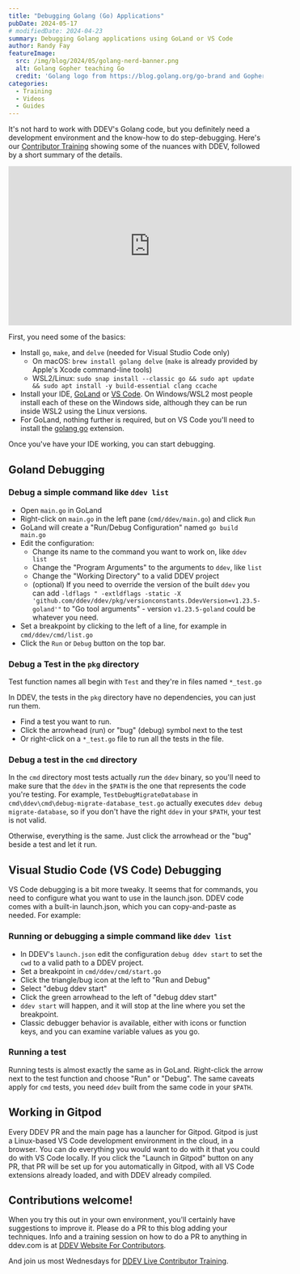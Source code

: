 ```yaml
---
title: "Debugging Golang (Go) Applications"
pubDate: 2024-05-17
# modifiedDate: 2024-04-23
summary: Debugging Golang applications using GoLand or VS Code
author: Randy Fay
featureImage:
  src: /img/blog/2024/05/golang-nerd-banner.png
  alt: Golang Gopher teaching Go
  credit: 'Golang logo from https://blog.golang.org/go-brand and Gopher Nerd by Nats Romanova, https://github.com/GolangUA/gopher-logos/blob/master/README.md'
categories:
  - Training
  - Videos
  - Guides
---
```


It's not hard to work with DDEV's Golang code, but you definitely need a development environment and the know-how to do step-debugging. Here's our [Contributor Training](contributor-training.md) showing some of the nuances with DDEV, followed by a short summary of the details.

<div class="video-container">
<iframe width="560" height="315" src="https://www.youtube.com/embed/E-AEzC1p76E?si=XYP23HYcxgqiJ2_M" title="YouTube video player" frameborder="0" allow="accelerometer; autoplay; clipboard-write; encrypted-media; gyroscope; picture-in-picture; web-share" referrerpolicy="strict-origin-when-cross-origin" allowfullscreen></iframe>
</div>

First, you need some of the basics:

* Install `go`, `make`, and `delve` (needed for Visual Studio Code only)
  * On macOS: `brew install golang delve` (`make` is already provided by Apple's Xcode command-line tools)
  * WSL2/Linux: `sudo snap install --classic go && sudo apt update && sudo apt install -y build-essential clang ccache`
* Install your IDE, [GoLand](https://www.jetbrains.com/go/) or [VS Code](https://code.visualstudio.com/). On Windows/WSL2 most people install each of these on the Windows side, although they can be run inside WSL2 using the Linux versions.
* For GoLand, nothing further is required, but on VS Code you'll need to install the [golang go](https://marketplace.visualstudio.com/items?itemName=golang.go) extension.

Once you've have your IDE working, you can start debugging.

## Goland Debugging

### Debug a simple command like `ddev list`

* Open `main.go` in GoLand
* Right-click on `main.go` in the left pane (`cmd/ddev/main.go`) and click `Run`
* GoLand will create a "Run/Debug Configuration" named `go build main.go`
* Edit the configuration:
  * Change its name to the command you want to work on, like `ddev list`
  * Change the "Program Arguments" to the arguments to `ddev`, like `list`
  * Change the "Working Directory" to a valid DDEV project
  * (optional) If you need to override the version of the built `ddev` you can add `-ldflags " -extldflags -static -X 'github.com/ddev/ddev/pkg/versionconstants.DdevVersion=v1.23.5-goland'"` to "Go tool arguments" - version `v1.23.5-goland` could be whatever you need.
* Set a breakpoint by clicking to the left of a line, for example in `cmd/ddev/cmd/list.go`
* Click the `Run` or `Debug` button on the top bar.

### Debug a Test in the `pkg` directory

Test function names all begin with `Test` and they're in files named `*_test.go`

In DDEV, the tests in the `pkg` directory have no dependencies, you can just run them.

* Find a test you want to run.
* Click the arrowhead (run) or "bug" (debug) symbol next to the test
* Or right-click on a `*_test.go` file to run all the tests in the file.

### Debug a test in the `cmd` directory

In the `cmd` directory most tests actually *run* the `ddev` binary, so you'll need to make sure that the `ddev` in the `$PATH` is the one that represents the code you're testing. For example, `TestDebugMigrateDatabase` in `cmd\ddev\cmd\debug-migrate-database_test.go` actually executes `ddev debug migrate-database`, so if you don't have the right `ddev` in your `$PATH`, your test is not valid.

Otherwise, everything is the same. Just click the arrowhead or the "bug" beside a test and let it run.

## Visual Studio Code (VS Code) Debugging

VS Code debugging is a bit more tweaky. It seems that for commands, you need to configure what you want to use in the launch.json. DDEV code comes with a built-in launch.json, which you can copy-and-paste as needed. For example:

### Running or debugging a simple command like `ddev list`

* In DDEV's `launch.json` edit the configuration `debug ddev start` to set the `cwd` to a valid path to a DDEV project.
* Set a breakpoint in `cmd/ddev/cmd/start.go`
* Click the triangle/bug icon at the left to "Run and Debug"
* Select "debug ddev start"
* Click the green arrowhead to the left of "debug ddev start"
* `ddev start` will happen, and it will stop at the line where you set the breakpoint.
* Classic debugger behavior is available, either with icons or function keys, and you can examine variable values as you go.

### Running a test

Running tests is almost exactly the same as in GoLand. Right-click the arrow next to the test function and choose "Run" or "Debug". The same caveats apply for `cmd` tests, you need `ddev` built from the same code in your `$PATH`.

## Working in Gitpod

Every DDEV PR and the main page has a launcher for Gitpod. Gitpod is just a Linux-based VS Code development environment in the cloud, in a browser. You can do everything you would want to do with it that you could do with VS Code locally. If you click the "Launch in Gitpod" button on any PR, that PR will be set up for you automatically in Gitpod, with all VS Code extensions already loaded, and with DDEV already compiled.

## Contributions welcome!

When you try this out in your own environment, you'll certainly have suggestions to improve it. Please do a PR to this blog adding your techniques. Info and a training session on how to do a PR to anything in ddev.com is at [DDEV Website For Contributors](ddev-website-for-contributors.md).

And join us most Wednesdays for [DDEV Live Contributor Training](contributor-training.md).
